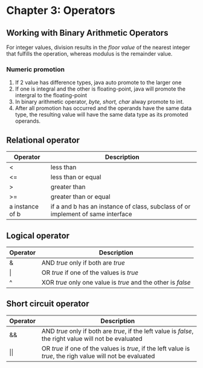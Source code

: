 # Chapter 3: Operators

## Working with Binary Arithmetic Operators

For integer values, division results in the *floor value* of the
nearest integer that fulfills the operation, whereas modulus is the
remainder value.

### Numeric promotion

1. If 2 value has difference types, java auto promote to the larger one
2. If one is integral and the other is floating-point, java will promote the intergral to the floating-point
3. In binary arithmetic operator, *byte, short, char* alway promote to int.
4. After all promotion has occurred and the operands have the same data type, the resulting value will have the same data type as its promoted operands.

## Relational operator

|Operator|Description|
|----|----|
|<| less than|
|<=| less than or equal|
|>| greater than|
|>=| greater than or equal|
|a instance of b| if a and b has an instance of class, subclass of or implement of same interface|

## Logical operator

|Operator|Description|
|----|----|
|&| AND *true* only if both are *true*|
|\|| OR *true* if one of the values is *true*|
|^| XOR *true* only one value is *true* and the other is *false*|

## Short circuit operator

|Operator|Description|
|----|----|
|&&| AND *true* only if both are *true*, if the left value is *false*, the right value will not be evaluated|
|\|\|| OR *true* if one of the values is *true*, if the left value is *true*, the righ value will not be evaluated |
